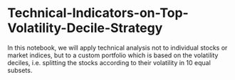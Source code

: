 # Technical-Indicators-on-Top-Volatility-Decile-Strategy
In this notebook, we will apply technical analysis not to individual stocks or market indices, but to a custom portfolio which is based on the volatility deciles, i.e. splitting the stocks according to their volatility in 10 equal subsets.
